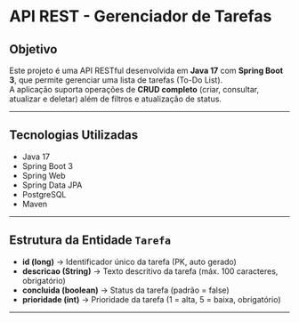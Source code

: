 # API REST - Gerenciador de Tarefas

## Objetivo
Este projeto é uma API RESTful desenvolvida em **Java 17** com **Spring Boot 3**, que permite gerenciar uma lista de tarefas (To-Do List).  
A aplicação suporta operações de **CRUD completo** (criar, consultar, atualizar e deletar) além de filtros e atualização de status.  

---

## Tecnologias Utilizadas
- Java 17  
- Spring Boot 3  
- Spring Web  
- Spring Data JPA  
- PostgreSQL  
- Maven  

---

## Estrutura da Entidade `Tarefa`
- **id (long)** → Identificador único da tarefa (PK, auto gerado)  
- **descricao (String)** → Texto descritivo da tarefa (máx. 100 caracteres, obrigatório)  
- **concluida (boolean)** → Status da tarefa (padrão = false)  
- **prioridade (int)** → Prioridade da tarefa (1 = alta, 5 = baixa, obrigatório)  

---

